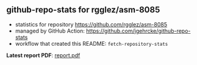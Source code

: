 ## github-repo-stats for rgglez/asm-8085

- statistics for repository https://github.com/rgglez/asm-8085
- managed by GitHub Action: https://github.com/jgehrcke/github-repo-stats
- workflow that created this README: `fetch-repository-stats`

**Latest report PDF**: [report.pdf](https://github.com/rgglez/rgglez/raw/github-repo-stats/rgglez/asm-8085/latest-report/report.pdf)

